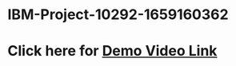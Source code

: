 # IBM-Project-10292-1659160362

# Click here for [Demo Video Link](https://drive.google.com/file/d/1oZxu4JYWUL972YmtMYHvFXRIHKpv7Jst/view?usp=share_link)
